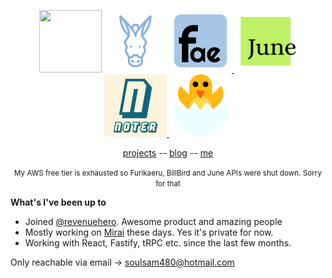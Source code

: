 <p align="center">
  <a href="https://shoyo.sambitsahoo.com"><img width="100" height="100" src="https://raw.githubusercontent.com/soulsam480/shoyo/master/docs/_static/shoyo.svg"></a>
  <a href="https://donkey.sambitsahoo.com"><img width="100" height="100" src="https://raw.githubusercontent.com/soulsam480/my-static-assets/master/donkey-trans.png"></a>
    <a href="https://furikaeru.sambitsahoo.com"><img width="100" height="100" src="https://raw.githubusercontent.com/soulsam480/furikaeru/master/app/public/icon-144.png">
</a>
    <a href="https://june.sambitsahoo.com"><img width="100" height="100" src="https://raw.githubusercontent.com/soulsam480/my-static-assets/master/June%20logo.svg">
</a> 
  <a href="https://noter.sambitsahoo.com"><img width="100" height="100" src="https://raw.githubusercontent.com/soulsam480/my-static-assets/master/noter.png">
</a>
  
  </a> 
  <a href="https://github.com/billbird-dev/platform"><img width="100" height="100" src="https://raw.githubusercontent.com/soulsam480/my-static-assets/master/icon-192x192.png">
</a>
  
  


</p>
<div align="center">
  
[projects](https://sambitsahoo.com/projects.html) -- [blog](https://sambitsahoo.com/blog/index.html) -- [me](https://sambitsahoo.com/about.html)
 
<small>
My AWS free tier is exhausted so Furikaeru, BillBird and June APIs were shut down. Sorry for that 
</small>
  
</div>


**What's I've been up to**
- Joined [@revenuehero](https://revenuehero.io/). Awesome product and amazing people
- Mostly working on [Mirai](https://github.com/soulsam480/mirai) these days. Yes it's private for now.
- Working with React, Fastify, tRPC etc. since the last few months. 


Only reachable via email -> soulsam480@hotmail.com

